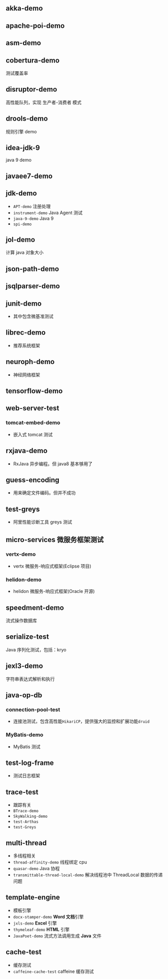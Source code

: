 ## akka-demo

## apache-poi-demo

## asm-demo

## cobertura-demo
测试覆盖率

## disruptor-demo
高性能队列，实现 生产者-消费者 模式

## drools-demo
规则引擎 demo

## idea-jdk-9
java 9 demo

## javaee7-demo

## jdk-demo
- `APT-demo` 注册处理
- `instrument-demo` Java Agent 测试 
- `java-9-demo` Java 9
- `spi-demo`

## jol-demo
计算 java 对象大小

## json-path-demo

## jsqlparser-demo

## junit-demo
- 其中包含微基准测试

## librec-demo
- 推荐系统框架

## neuroph-demo
- 神经网络框架

## tensorflow-demo

## web-server-test
### tomcat-embed-demo
- 嵌入式 tomcat 测试

## rxjava-demo
- RxJava 异步编程。但 java8 基本够用了

## guess-encoding
- 用来确定文件编码。但并不成功

## test-greys
- 阿里性能诊断工具 greys 测试


## micro-services 微服务框架测试
### vertx-demo
- vertx 微服务-响应式框架(Eclipse 项目)

### helidon-demo
- helidon 微服务-响应式框架(Oracle 开源)


## speedment-demo
流式操作数据库

## serialize-test
Java 序列化测试，包括：kryo

## jexl3-demo
字符串表达式解析和执行

## java-op-db
### connection-pool-test
- 连接池测试，包含高性能`HikariCP`，提供强大的监控和扩展功能`druid`

### MyBatis-demo
- MyBatis 测试


## test-log-frame
- 测试日志框架

## trace-test
- 跟踪有关
- `BTrace-demo`
- `SkyWalking-demo`
- `test-Arthas`
- `test-Greys`

## multi-thread
- 多线程相关
- `thread-affinity-demo` 线程绑定 cpu
- `quasar-demo` Java 协程
- `transmittable-thread-local-demo` 解决线程池中 ThreadLocal 数据的传递问题

## template-engine
- 模板引擎
- `docx-stamper-demo` **Word 文档**引擎
- `jxls-demo` **Excel** 引擎
- `thymeleaf-demo` **HTML** 引擎
- `JavaPoet-demo` 流式方法调用生成 **Java** 文件

## cache-test
- 缓存测试
- `caffeine-cache-test` caffeine 缓存测试